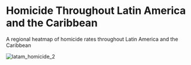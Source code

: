 # Homicide Throughout Latin America and the Caribbean
A regional heatmap of homicide rates throughout Latin America and the Caribbean

![latam_homicide_2](https://user-images.githubusercontent.com/37257304/173256758-a7580ff4-38b9-4dcb-bc64-bc027699bcfb.png)
